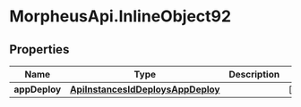 # MorpheusApi.InlineObject92

## Properties

Name | Type | Description | Notes
------------ | ------------- | ------------- | -------------
**appDeploy** | [**ApiInstancesIdDeploysAppDeploy**](ApiInstancesIdDeploysAppDeploy.md) |  | [optional] 


